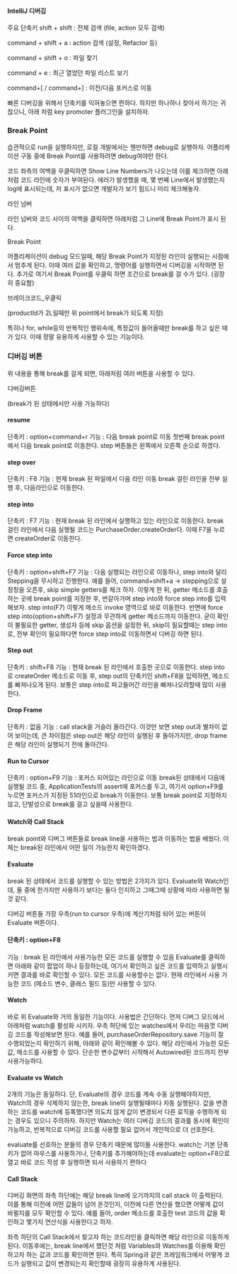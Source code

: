 
#### IntelliJ 디버깅

 주요 단축키
shift + shift : 전체 검색 (file, action 모두 검색)

command + shift + a : action 검색 (설정, Refactor 등)

command + shift + o : 파일 찾기

command + e : 최근 열었던 파일 리스트 보기

command+[ / command+] : 이전/다음 포커스로 이동

빠른 디버깅을 위해서 단축키를 익혀놓으면 편하다.
하지만 하나하나 찾아서 하기는 귀찮으니, 아래 처럼 key promoter 플러그인을 설치하자.


### Break Point
습관적으로 run을 실행하지만, 로컬 개발에서는 웬만하면 debug로 실행하자.
어플리케이션 구동 중에 Break Point를 사용하려면 debug여야만 한다.

코드 좌측의 여백을 우클릭하면 Show Line Numbers가 나오는데 이를 체크하면 아래처럼 코드 라인에 숫자가 부여된다.
에러가 발생했을 때, 몇 번째 Line에서 발생했는지 log에 표시되는데, 저 표시가 없으면 개발자가 보기 힘드니 미리 체크해놓자.

라인 넘버

라인 넘버와 코드 사이의 여백을 클릭하면 아래처럼 그 Line에 Break Point가 표시 된다.

Break Point

어플리케이션이 debug 모드일때, 해당 Break Point가 지정된 라인이 실행되는 시점에서 멈추게 된다.
이때 여러 값을 확인하고, 명령어를 실행하면서 디버깅을 시작하면 된다.
추가로 여기서 Break Point를 우클릭 하면 조건으로 break를 걸 수가 있다.
(굉장히 중요함)

브레이크코드_우클릭

(productId가 2L일때만 위 point에서 break가 되도록 지정)

특히나 for, while등의 반복적인 행위속에, 특정값이 들어올때만 break를 하고 싶은 때가 있다.
이때 정말 유용하게 사용할 수 있는 기능이다.

### 디버깅 버튼
위 내용을 통해 break를 걸게 되면, 아래처럼 여러 버튼을 사용할 수 있다.

디버깅버튼

(break가 된 상태에서만 사용 가능하다)

#### resume
단축키 : option+command+r
기능 : 다음 break point로 이동
첫번째 break point에서 다음 break point로 이동한다.
step 버튼들은 왼쪽에서 오른쪽 순으로 하겠다.

#### step over
단축키 : F8
기능 : 현재 break 된 파일에서 다음 라인 이동
break 걸린 라인을 전부 실행 후, 다음라인으로 이동한다.

#### step into
단축키 : F7
기능 : 현재 break 된 라인에서 실행하고 있는 라인으로 이동한다.
break 걸린 라인에서 다음 실행될 코드는 PurchaseOrder.createOrder다.
이때 F7을 누르면 createOrder로 이동한다.

#### Force step into
단축키 : option+shift+F7
기능 : 다음 실행되는 라인으로 이동하나, step into와 달리 Stepping을 무시하고 진행한다.
예를 들어, command+shift+a -> stepping으로 설정창을 오픈후,
skip simple getters를 체크 하자.
이렇게 한 뒤, getter 메소드를 호출하는 곳에 break point를 지정한 후,
번갈아가며 step into와 force step into를 입력해보자.
step into(F7)
이렇게 메소드 invoke 영역으로 바로 이동한다.
반면에
force step into(option+shift+F7)
설정과 무관하게 getter 메소드까지 이동한다.
굳이 확인이 불필요한 getter, 생성자 등에 skip 옵션을 설정한 뒤, skip이 필요할때는 step into로, 전부 확인이 필요하다면 force step into로 이동하면서 디버깅 하면 된다.

#### Step out
단축키 : shift+F8
기능 : 현재 break 된 라인에서 호출한 곳으로 이동한다.
step into 로 createOrder 메소드로 이동 후,
step out의 단축키인 shift+F8을 입력하면,
메소드를 빠져나오게 된다.
보통은 step into로 파고들어간 라인을 빠져나오려할때 많이 사용한다.

#### Drop Frame
단축키 : 없음
기능 : call stack을 거슬러 올라간다.
이것만 보면 step out과 별차이 없어 보이는데, 큰 차이점은 step out은 해당 라인이 실행된 후 돌아가지만, drop frame은 해당 라인이 실행되기 전에 돌아간다.

#### Run to Cursor
단축키 : option+F9
기능 : 포커스 되어있는 라인으로 이동
break된 상태에서 다음에 실행될 코드 중, ApplicationTests의 assert에 포커스를 두고,
여기서 option+F9를 누르면
포커스가 지정된 51라인으로 break가 이동한다.
보통 break point로 지정하지 않고, 단발성으로 break를 걸고 싶을때 사용한다.

#### Watch와 Call Stack
break point와 디버그 버튼들로 break line을 사용하는 법과 이동하는 법을 배웠다.
이제는 break된 라인에서 어떤 일이 가능한지 확인하겠다.

#### Evaluate
break 된 상태에서 코드를 실행할 수 있는 방법은 2가지가 있다.
Evaluate와 Watch인데, 둘 중에 한가지만 사용하기 보다는 둘다 인지하고 그때그때 상황에 따라 사용하면 될것 같다.

디버깅 버튼들 가장 우측(run to cursor 우측)에 계산기처럼 되어 있는 버튼이 Evaluate 버튼이다.

#### 단축키 : option+F8
기능 : break 된 라인에서 사용가능한 모든 코드를 실행할 수 있음
Evaluate를 클릭하면 아래와 같이 팝업이 하나 등장하는데, 여기서 확인하고 싶은 코드를 입력하고 실행시키면 결과를 바로 확인할 수 있다.
모든 코드를 사용할수는 없다.
현재 라인에서 사용 가능한 코드 (메소드 변수, 클래스 필드 등)만 사용할 수 있다.

#### Watch
바로 위 Evaluate와 거의 동일한 기능이다.
사용법은 간단하다.
먼저 디버그 모드에서 아래처럼 watch를 활성화 시키자.
우측 하단에 있는 watches에서 우리는 마음껏 디버깅 코드를 작성해보면 된다.
예를 들어, purchaseOrderRepository.save 기능이 잘 수행되었는지 확인하기 위해, 아래와 같이 확인해볼 수 있다.
해당 라인에서 가능한 모든 값, 메소드를 사용할 수 있다.
단순한 변수값부터 시작해서 Autowired된 코드까지 전부 사용가능하다.

#### Evaluate vs Watch
2개의 기능은 동일하다.
단, Evaluate의 경우 코드를 계속 수동 실행해야하지만, Watch의 경우 삭제하지 않는한, break line이 실행될때마다 자동 실행된다.
값을 변경하는 코드를 watch에 등록했다면 의도치 않게 값이 변경되서 다른 로직을 수행하게 되는 경우도 있으니 주의하자.
하지만 Watch는 여러 디버깅 코드의 결과를 동시에 확인이 가능하고, 반복적으로 디버깅 코드를 사용할 필요 없어서 개인적으로 더 선호한다.

evaluate를 선호하는 분들의 경우 단축키 때문에 많이들 사용한다.
watch는 기본 단축키가 없어 마우스를 사용하거나, 단축키를 추가해야하는데 evaluate는 option+F8으로 열고 바로 코드 작성 후 실행하면 되서 사용하기 편하다

#### Call Stack
디버깅 화면의 좌측 하단에는 해당 break line에 오기까지의 call stack 이 출력된다.
이를 통해 이전에 어떤 값들이 넘어 온것인지, 이전에 다른 연산을 했으면 어떻게 값이 바뀔지를 모두 확인할 수 있다.
예를 들어, order 메소드를 호출한 test 코드의 값을 확인하고 몇가지 연산식을 사용한다고 하자.

좌측 하단의 Call Stack에서 찾고자 하는 코드라인을 클릭하면 해당 라인으로 이동하게 된다.
이동후에는, break line에서 했던것 처럼 Variables와 Watches를 이용해 확인하고자 하는 값과 코드를 확인하면 된다.
특히 Spring과 같은 프레임워크에서 어떻게 코드가 실행되고 값이 변경되는지 확인할때 굉장히 유용하게 사용된다.
